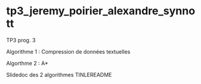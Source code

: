 # tp3_jeremy_poirier_alexandre_synnott

TP3 prog. 3

Algorithme 1 :
Compression de données textuelles

Algorthme 2 :
A*

Slidedoc des 2 algorithmes
TINLEREADME
